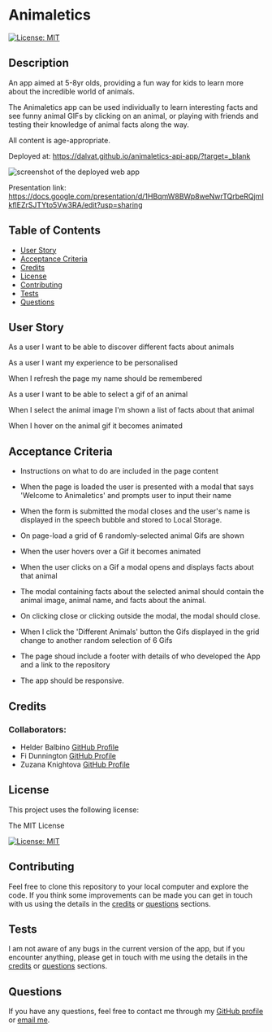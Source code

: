 # Animaletics

[![License: MIT](https://img.shields.io/badge/License-MIT-yellow.svg)](https://opensource.org/licenses/MIT)

## Description

An app aimed at 5-8yr olds, providing a fun way for kids to learn more about the incredible world of animals.

The Animaletics app can be used individually to learn interesting facts and see funny animal GIFs by clicking on an animal, or playing with friends and testing their knowledge of animal facts along the way. 

All content is age-appropriate.


Deployed at: <a href="https://dalvat.github.io/animaletics-api-app/">https://dalvat.github.io/animaletics-api-app/?target=_blank</a>

![screenshot of the deployed web app](./assets/images/animaletics%20screenshot.png)

Presentation link: https://docs.google.com/presentation/d/1HBqmW8BWp8weNwrTQrbeRQjmIkflEZrSJTYto5Vw3RA/edit?usp=sharing

## Table of Contents

- [User Story](#user-story)
- [Acceptance Criteria](#acceptance-criteria)
- [Credits](#credits)
- [License](#license)
- [Contributing](#contributing)
- [Tests](#tests)
- [Questions](#questions)

## User Story
As a user I want to be able to discover different facts about animals

As a user I want my experience to be personalised 

When I refresh the page my name should be remembered

As a user I want to be able to select a gif of an animal

When I select the animal image I'm shown a list of facts about that animal

When I hover on the animal gif it becomes animated


## Acceptance Criteria
- Instructions on what to do are included in the page content

- When the page is loaded the user is presented with a modal that says 'Welcome to Animaletics' and prompts user to input their name

- When the form is submitted the modal closes and the user's name is displayed in the speech bubble and stored to Local Storage.

- On page-load a grid of 6 randomly-selected animal Gifs are shown

- When the user hovers over a Gif it becomes animated

- When the user clicks on a Gif a modal opens and displays facts about that animal

- The modal containing facts about the selected animal should contain the animal image, animal name, and facts about the animal.

- On clicking close or clicking outside the modal, the modal should close.

- When I click the 'Different Animals' button the Gifs displayed in the grid change to another random selection of 6 Gifs

- The page shoud include a footer with details of who developed the App and a link to the repository

- The app should be responsive.

## Credits

### Collaborators:

- Helder Balbino [GitHub Profile](https://github.com/HelderBalbino)
- Fi Dunnington [GitHub Profile](https://github.com/fdunnington)
- Zuzana Knightova [GitHub Profile](https://github.com/ZuzanaElt)

## License

This project uses the following license:

The MIT License

[![License: MIT](https://img.shields.io/badge/License-MIT-yellow.svg)](https://opensource.org/licenses/MIT)

## Contributing

Feel free to clone this repository to your local computer and explore the code. If you think some improvements can be made you can get in touch with us using the details in the [credits](#credits) or [questions](#questions) sections.

## Tests

I am not aware of any bugs in the current version of the app, but if you encounter anything, please get in touch with me using the details in the [credits](#credits) or [questions](#questions) sections.

## Questions

If you have any questions, feel free to contact me through my [GitHub profile](https://github.com/dalvat) or [email me](mailto:dmlswebdev@gmail.com).
